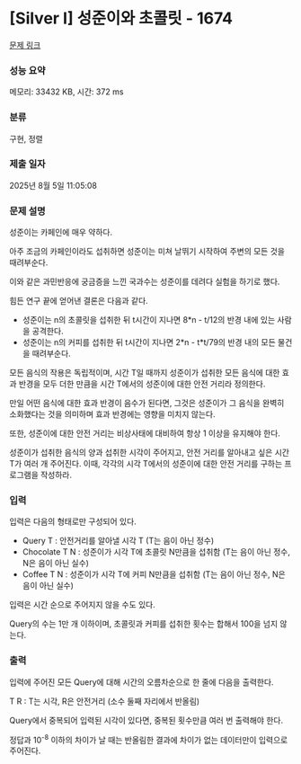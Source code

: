 # [Silver I] 성준이와 초콜릿 - 1674 

[문제 링크](https://www.acmicpc.net/problem/1674) 

### 성능 요약

메모리: 33432 KB, 시간: 372 ms

### 분류

구현, 정렬

### 제출 일자

2025년 8월 5일 11:05:08

### 문제 설명

<p>성준이는 카페인에 매우 약하다.</p>

<p>아주 조금의 카페인이라도 섭취하면 성준이는 미쳐 날뛰기 시작하여 주변의 모든 것을 때려부순다.</p>

<p>이와 같은 과민반응에 궁금증을 느낀 국과수는 성준이를 데려다 실험을 하기로 했다.</p>

<p>힘든 연구 끝에 얻어낸 결론은 다음과 같다.</p>

<ul>
	<li>성준이는 n의 초콜릿을 섭취한 뒤 t시간이 지나면 8*n - t/12의 반경 내에 있는 사람을 공격한다.</li>
	<li>성준이는 n의 커피를 섭취한 뒤 t시간이 지나면 2*n - t*t/79의 반경 내의 모든 물건을 때려부순다.</li>
</ul>

<p>모든 음식의 작용은 독립적이며, 시간 T일 때까지 성준이가 섭취한 모든 음식에 대한 효과 반경을 모두 더한 만큼을 시간 T에서의 성준이에 대한 안전 거리라 정의한다.</p>

<p>만일 어떤 음식에 대한 효과 반경이 음수가 된다면, 그것은 성준이가 그 음식을 완벽히 소화했다는 것을 의미하며 효과 반경에는 영향을 미치지 않는다.</p>

<p>또한, 성준이에 대한 안전 거리는 비상사태에 대비하여 항상 1 이상을 유지해야 한다.</p>

<p>성준이가 섭취한 음식의 양과 섭취한 시각이 주어지고, 안전 거리를 알아내고 싶은 시간 T가 여러 개 주어진다. 이때, 각각의 시각 T에서의 성준이에 대한 안전 거리를 구하는 프로그램을 작성하라.</p>

### 입력 

 <p>입력은 다음의 형태로만 구성되어 있다.</p>

<ul>
	<li>Query T : 안전거리를 알아낼 시각 T (T는 음이 아닌 정수)</li>
	<li>Chocolate T N : 성준이가 시각 T에 초콜릿 N만큼을 섭취함 (T는 음이 아닌 정수, N은 음이 아닌 실수)</li>
	<li>Coffee T N : 성준이가 시각 T에 커피 N만큼을 섭취함 (T는 음이 아닌 정수, N은 음이 아닌 실수)</li>
</ul>

<p>입력은 시간 순으로 주어지지 않을 수도 있다.</p>

<p>Query의 수는 1만 개 이하이며, 초콜릿과 커피를 섭취한 횟수는 합해서 100을 넘지 않는다.</p>

### 출력 

 <p>입력에 주어진 모든 Query에 대해 시간의 오름차순으로 한 줄에 다음을 출력한다.</p>

<p>T R : T는 시각, R은 안전거리 (소수 둘째 자리에서 반올림)</p>

<p>Query에서 중복되어 입력된 시각이 있다면, 중복된 횟수만큼 여러 번 출력해야 한다.</p>

<p>정답과 10<sup>-8</sup> 이하의 차이가 날 때는 반올림한 결과에 차이가 없는 데이터만이 입력으로 주어진다.</p>

